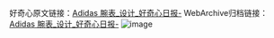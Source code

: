 好奇心原文链接：[Adidas 腕表_设计_好奇心日报-](https://www.qdaily.com/articles/8725.html)
WebArchive归档链接：[Adidas 腕表_设计_好奇心日报-](http://web.archive.org/web/20190623153347/https://www.qdaily.com/articles/8725.html)
![image](http://ww3.sinaimg.cn/large/007d5XDpgy1g3vdq1pxkxj30u02bnn7w)